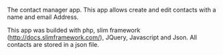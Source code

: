 The contact manager app.  This app allows create and edit contacts with a name and email Address.  

This app was builded with php, slim framework (http://docs.slimframework.com/), JQuery, Javascript and Json.  All contacts are stored in a json file.
